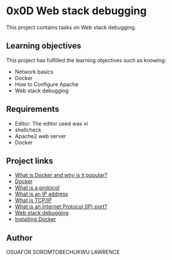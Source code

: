 # 0x0D Web stack debugging
This project contains tasks on Web stack debugging.

## Learning objectives
This project has fulfilled the learning objectives such as knowing:
* Network basics
* Docker
* How to Configure Apache
* Web stack debugging
## Requirements
* Editor: The editor used was vi
* shellcheck
* Apache2 web server
* Docker
## Project links
* [What is Docker and why is it popular?](om/article/what-is-docker-and-why-is-it-so-darn-popular/)
* [Docker](https://intranet.alxswe.com/concepts/65)
* [What is a protocol](https://www.techtarget.com/searchnetworking/definition/protocol)
* [What is an IP address](https://computer.howstuffworks.com/internet/basics/what-is-an-ip-address.htm)
* [What is TCP/IP](https://www.avast.com/c-what-is-tcp-ip#)
* [What is an Internet Protocol (IP) port?](https://www.lifewire.com/port-numbers-on-computer-networks-817939)
* [Web stack debugging](https://intranet.alxswe.com/concepts/68)
* [Installing Docker](https://www.digitalocean.com/community/tutorials/how-to-install-and-use-docker-on-ubuntu-16-04)
## Author
OSUAFOR SOROMTOBECHUKWU LAWRENCE
